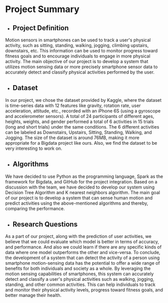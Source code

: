 # Project Summary
+ ## Project Definition 
Motion sensors in smartphones can be used to track a user's physical activity, such as sitting, standing, walking, jogging, climbing upstairs, downstairs, etc. This information can be used to monitor progress toward fitness goals and to encourage individuals to engage in more physical activity. The main objective of our project is to develop a system that utilizes motion sensing data or more precisely smartphone sensor data to accurately detect and classify physical activities performed by the user.

+ ## Dataset
In our project, we chose the dataset provided by Kaggle, where the dataset is time-series data with 12 features like gravity, rotation rate, user acceleration, attitude, etc., recorded with an iPhone 6S (using a gyroscope and accelerometer sensors). A total of 24 participants of different ages, heights, weights, and gender performed a total of 6 activities in 15 trials (long and short trials) under the same conditions. The 6 different activities can be labeled as Downstairs, Upstairs, Sitting, Standing, Walking, and Jogging. The size of the dataset is around 76MB, making it more appropriate for a Bigdata project like ours. Also, we find the dataset to be very interesting to work on.

+ ## Algorithms 
We have decided to use Python as the programming language, Spark as the framework for Bigdata, and GitHub for the project integration. Based on a discussion with the team, we have decided to develop our system using Decision Tree Algorithm and K nearest neighbors algorithm. The main goal of our project is to develop a system that can sense human motion and predict activities using the above-mentioned algorithms and thereby, comparing the performance. 

+ ## Research Questions
As a part of our project, along with the prediction of user activities, we believe that we could evaluate which model is better in terms of accuracy, and performance. And also we could learn if there are any specific kinds of data where one model outperforms the other and vice-versa. To conclude, the development of a system that can detect the activity of a person using smartphone motion-sensing data has the potential to offer a wide range of benefits for both individuals and society as a whole. By leveraging the motion sensing capabilities of smartphones, this system can accurately detect and classify a user's physical activities such as walking, jogging, standing, and other common activities. This can help individuals to track and monitor their physical activity levels, progress toward fitness goals, and better manage their health. 
